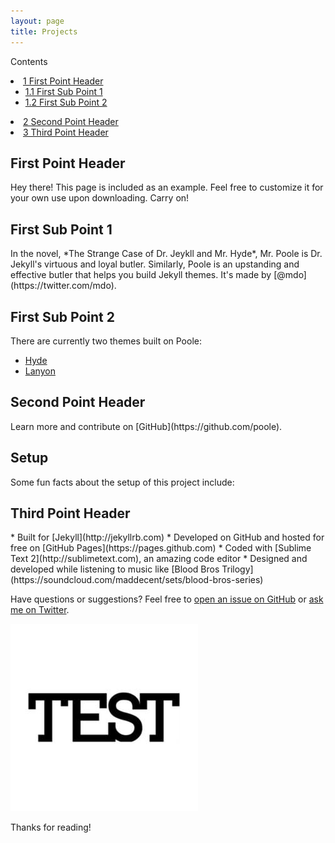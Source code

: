 ```yaml
---
layout: page
title: Projects
---
```


<div id="toc_container">
<p class="toc_title">Contents</p>
  <li><a href="#First_Point_Header">1 First Point Header</a>
  <ul>
    <li><a href="#First_Sub_Point_1">1.1 First Sub Point 1</a></li>
    <li><a href="#First_Sub_Point_2">1.2 First Sub Point 2</a></li>
  </ul>
</li>
<li><a href="#Second_Point_Header">2 Second Point Header</a></li>
<li><a href="#Third_Point_Header">3 Third Point Header</a></li>
</div>


<h2 id="First_Point_Header">First Point Header</h2>
<p class="message">
  Hey there! This page is included as an example. Feel free to customize it for your own use upon downloading. Carry on!
</p>

<h2 id="First_Sub_Point_1">First Sub Point 1</h2>
In the novel, *The Strange Case of Dr. Jeykll and Mr. Hyde*, Mr. Poole is Dr. Jekyll's virtuous and loyal butler. Similarly, Poole is an upstanding and effective butler that helps you build Jekyll themes. It's made by [@mdo](https://twitter.com/mdo).

<h2 id="First_Sub_Point_2">First Sub Point 2</h2>
There are currently two themes built on Poole:

* [Hyde](http://hyde.getpoole.com)
* [Lanyon](http://lanyon.getpoole.com)

<h2 id="Second_Point_Header">Second Point Header</h2>
Learn more and contribute on [GitHub](https://github.com/poole).

## Setup

Some fun facts about the setup of this project include:

<h2 id="Third_Point_Header">Third Point Header</h2>
* Built for [Jekyll](http://jekyllrb.com)
* Developed on GitHub and hosted for free on [GitHub Pages](https://pages.github.com)
* Coded with [Sublime Text 2](http://sublimetext.com), an amazing code editor
* Designed and developed while listening to music like [Blood Bros Trilogy](https://soundcloud.com/maddecent/sets/blood-bros-series)

Have questions or suggestions? Feel free to [open an issue on GitHub](https://github.com/poole/issues/new) or [ask me on Twitter](https://twitter.com/mdo).

<img src="/images/test.jpeg" alt="Test image">

Thanks for reading!
